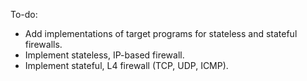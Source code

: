 To-do:
- Add implementations of target programs for stateless and stateful firewalls.
- Implement stateless, IP-based firewall.
- Implement stateful, L4 firewall (TCP, UDP, ICMP).
